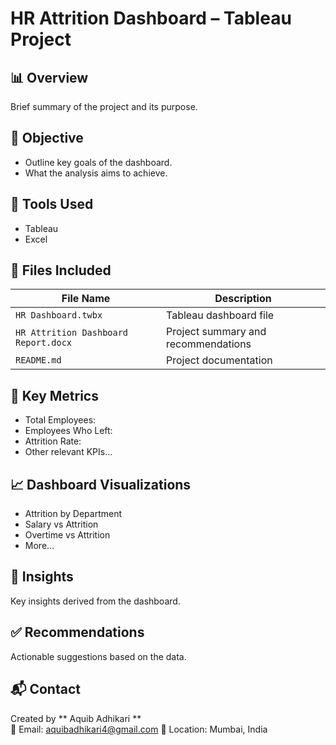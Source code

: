 # HR Attrition Dashboard – Tableau Project

## 📊 Overview
Brief summary of the project and its purpose.

## 🧾 Objective
- Outline key goals of the dashboard.
- What the analysis aims to achieve.

## 🔧 Tools Used
- Tableau
- Excel

## 📁 Files Included

| File Name | Description |
|-----------|-------------|
| `HR Dashboard.twbx` | Tableau dashboard file |
| `HR Attrition Dashboard Report.docx` | Project summary and recommendations |
| `README.md` | Project documentation |

## 📌 Key Metrics
- Total Employees: 
- Employees Who Left: 
- Attrition Rate: 
- Other relevant KPIs...

## 📈 Dashboard Visualizations
- Attrition by Department
- Salary vs Attrition
- Overtime vs Attrition
- More...

## 🧠 Insights
Key insights derived from the dashboard.

## ✅ Recommendations
Actionable suggestions based on the data.

## 📬 Contact
Created by ** Aquib Adhikari **  
📧 Email: aquibadhikari4@gmail.com 
📍 Location: Mumbai, India 
